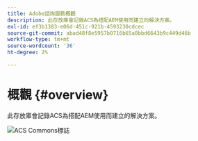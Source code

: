 ```yaml
---
title: Adobe諮詢服務概觀
description: 此存放庫會記錄ACS為搭配AEM使用而建立的解決方案。
exl-id: ef3b1383-e06d-451c-921b-4593230cdcec
source-git-commit: abad48f8e5957b0716b65a8bbd6643b9c449d46b
workflow-type: tm+mt
source-wordcount: '36'
ht-degree: 2%

---
```


# 概觀 {#overview}

此存放庫會記錄ACS為搭配AEM使用而建立的解決方案。

![ACS Commons標誌](assets/acs-commons.png)

